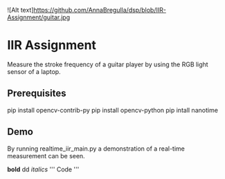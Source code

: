 ![Alt text]https://github.com/AnnaBregulla/dsp/blob/IIR-Assignment/guitar.jpg
# IIR Assignment
Measure the stroke frequency of a guitar player by using the RGB light sensor of a laptop.
## Prerequisites
pip install opencv-contrib-py
pip install  opencv-python
pip intall nanotime
## Demo
By running realtime_iir_main.py a demonstration of a real-time measurement can be seen.

__bold__ dd
*italics*
'''
Code
'''
